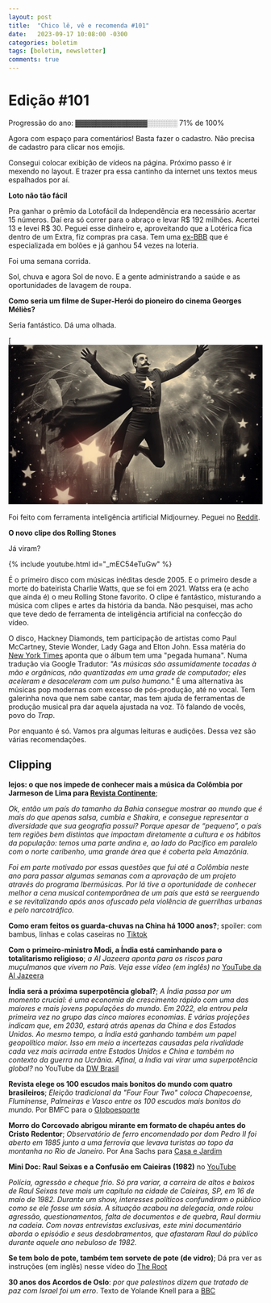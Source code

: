 ```yaml
---
layout: post
title:  "Chico lê, vê e recomenda #101"
date:   2023-09-17 10:08:00 -0300
categories: boletim
tags: [boletim, newsletter]
comments: true
---
```

# Edição #101

Progressão do ano: ▓▓▓▓▓▓▓▓▓▓▓▓▓▓░░░░░░ 71% de 100%

Agora com espaço para comentários! Basta fazer o cadastro. Não precisa de cadastro para clicar nos emojis.

Consegui colocar exibição de vídeos na página. Próximo passo é ir mexendo no layout. E trazer pra essa cantinho da internet uns textos meus espalhados por aí.

**Loto não tão fácil**

Pra ganhar o prêmio da Lotofácil da Independência era necessário acertar 15 números. Daí era só correr para o abraço e levar R$ 192 milhões. Acertei 13 e levei R$ 30. Peguei esse dinheiro e, aproveitando que a Lotérica fica dentro de um Extra, fiz compras pra casa. Tem uma [ex-BBB](https://extra.globo.com/economia/noticia/2023/09/ex-bbb-milionaria-saiba-quais-as-chances-de-ganhar-na-lotofacil-como-paulinha-leite.ghtml) que é especializada em bolões e já ganhou 54 vezes na loteria.

Foi uma semana corrida.

Sol, chuva e agora Sol de novo. E a gente administrando a saúde e as oportunidades de lavagem de roupa.

**Como seria um filme de Super-Herói do pioneiro do cinema Georges Méliès?** 

Seria fantástico. Dá uma olhada.

[![Super-Homem por Georges Méliès](/imagens/SuperHomem_Georges_Melies.png "Fonte: Reddit")

Foi feito com ferramenta inteligência artificial Midjourney. Peguei no [Reddit](https://www.reddit.com/r/midjourney/comments/16fw1ab/what_a_georges_m%C3%A9li%C3%A8s_superhero_movie_would_look/).

**O novo clipe dos Rolling Stones**

Já viram?

{% include youtube.html id="_mEC54eTuGw" %}

É o primeiro disco com músicas inéditas desde 2005. E o primeiro desde a morte do bateirista Charlie Watts, que se foi em 2021. Watss era (e acho que ainda é) o meu Rolling Stone favorito. O clipe é fantástico, misturando a música com clipes e artes da história da banda. Não pesquisei, mas acho que teve dedo de ferramenta de inteligência artificial na confecção do vídeo.

O disco, Hackney Diamonds, tem participação de artistas como Paul McCartney, Stevie Wonder, Lady Gaga and Elton John. Essa matéria do [New York Times](https://www.nytimes.com/2023/09/14/arts/music/rolling-stones-hackney-diamonds.html) aponta que o álbum tem uma "pegada humana". Numa tradução via Google Tradutor: *"As músicas são assumidamente tocadas à mão e orgânicas, não quantizadas em uma grade de computador; eles aceleram e desaceleram com um pulso humano."* É uma alternativa às músicas pop modernas com excesso de pós-produção, até no vocal. Tem galerinha nova que nem sabe cantar, mas tem ajuda de ferramentas de produção musical pra dar aquela ajustada na voz. Tô falando de vocês, povo do *Trap*.

Por enquanto é só. Vamos pra algumas leituras e audições. Dessa vez são várias recomendações.

## Clipping

**lejos: o que nos impede de conhecer mais a música da Colômbia por Jarmeson de Lima para [Revista Continente](https://revistacontinente.com.br/edicoes/273/tao-proximos-e-tan-lejos--o-que-nos-impede-de-conhecer-mais-a-musica-da-colombia)**; 

*Ok, então um país do tamanho da Bahia consegue mostrar ao mundo que é mais do que apenas salsa, cumbia e Shakira, e consegue representar a diversidade que sua geografia possui? Porque apesar de “pequeno”, o país tem regiões bem distintas que impactam diretamente a cultura e os hábitos da população: temos uma parte andina e, ao lado do Pacífico em paralelo com o norte caribenho, uma grande área que é coberta pela Amazônia.*

*Foi em parte motivado por essas questões que fui até a Colômbia neste ano para passar algumas semanas com a aprovação de um projeto através do programa Ibermúsicas. Por lá tive a oportunidade de conhecer melhor a cena musical contemporânea de um país que está se reerguendo e se revitalizando após anos ofuscado pela violência de guerrilhas urbanas e pelo narcotráfico.*

**Como eram feitos os guarda-chuvas na China há 1000 anos?**; spoiler: com bambus, linhas e colas caseiras no [Tiktok](https://vm.tiktok.com/ZMjBeaocT/)

**Com o primeiro-ministro Modi, a Índia está caminhando para o totalitarismo religioso**; *a Al Jazeera aponta para os riscos para muçulmanos que vivem no País. Veja esse vídeo (em inglês) no* [YouTube da Al Jazeera](https://www.youtube.com/watch?v=hmq02A8rXsk)

**Índia será a próxima superpotência global?**; *A Índia passa por um momento crucial: é uma economia de crescimento rápido com uma das maiores e mais jovens populações do mundo. Em 2022, ela entrou pela primeira vez no grupo das cinco maiores economias. E várias projeções indicam que, em 2030, estará atrás apenas da China e dos Estados Unidos. Ao mesmo tempo, a Índia está ganhando também um papel geopolítico maior. Isso em meio a incertezas causadas pela rivalidade cada vez mais acirrada entre Estados Unidos e China e também no contexto da guerra na Ucrânia. Afinal, a Índia vai virar uma superpotência global?* no YouTube da [DW Brasil](https://www.youtube.com/watch?v=eqL8qI5IvQE)

**Revista elege os 100 escudos mais bonitos do mundo com quatro brasileiros**; *Eleição tradicional da "Four Four Two" coloca Chapecoense, Fluminense, Palmeiras e Vasco entre os 100 escudos mais bonitos do mundo*. Por BMFC para o [Globoesporte](https://ge.globo.com/futebol/futebol-internacional/noticia/2023/09/15/revista-elege-os-100-escudos-mais-bonitos-do-mundo-com-quatro-brasileiros-veja-lista.ghtml)

**Morro do Corcovado abrigou mirante em formato de chapéu antes do Cristo Redentor**; *Observatório de ferro encomendado por dom Pedro II foi aberto em 1885 junto a uma ferrovia que levava turistas ao topo da montanha no Rio de Janeiro*. Por Ana Sachs para [Casa e Jardim](https://revistacasaejardim.globo.com/urbanismo/noticia/2023/09/morro-do-corcovado-abrigou-mirante-em-formato-de-chapeu-antes-do-cristo-redentor.ghtml)

**Mini Doc: Raul Seixas e a Confusão em Caieiras (1982)** no [YouTube](https://youtu.be/rcGey7EmcEc?si=JcYD00UpY_FSNJzV)

*Polícia, agressão e cheque frio. Só pra variar, a carreira de altos e baixos de Raul Seixas teve mais um capítulo na cidade de Caieiras, SP, em 16 de maio de 1982. Durante um show, interesses políticos confundiram o público  como se ele fosse um sósia. A situação acabou na delegacia, onde rolou agressão, questionamentos, falta de documentos e de quebra, Raul dormiu na cadeia. Com novas entrevistas exclusivas, este mini documentário aborda o episódio e seus desdobramentos, que afastaram Raul do público durante aquele ano nebuloso de 1982.*

**Se tem bolo de pote, também tem sorvete de pote (de vidro)**; Dá pra ver as instruções (em inglês) nesse vídeo do [The Root](https://www.theroot.com/how-to-make-ice-cream-at-home-with-a-mason-jar-1850844055)

**30 anos dos Acordos de Oslo**: *por que palestinos dizem que tratado de paz com Israel foi um erro*. Texto de Yolande Knell para a [BBC](https://www.bbc.com/portuguese/articles/cz4g507l8lgo)